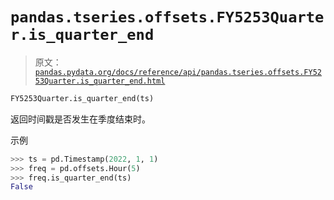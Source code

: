 # `pandas.tseries.offsets.FY5253Quarter.is_quarter_end`

> 原文：[`pandas.pydata.org/docs/reference/api/pandas.tseries.offsets.FY5253Quarter.is_quarter_end.html`](https://pandas.pydata.org/docs/reference/api/pandas.tseries.offsets.FY5253Quarter.is_quarter_end.html)

```py
FY5253Quarter.is_quarter_end(ts)
```

返回时间戳是否发生在季度结束时。

示例

```py
>>> ts = pd.Timestamp(2022, 1, 1)
>>> freq = pd.offsets.Hour(5)
>>> freq.is_quarter_end(ts)
False 
```
